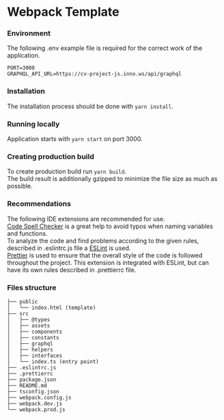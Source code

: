 # Webpack Template

### Environment

The following .env example file is required for the correct work of the application.

```
PORT=3000
GRAPHQL_API_URL=https://cv-project-js.inno.ws/api/graphql
```

### Installation

The installation process should be done with `yarn install`.

### Running locally

Application starts with `yarn start` on port 3000.

### Creating production build

To create production build run `yarn build`.\
The build result is additionally gzipped to minimize the file size as much as possible.

### Recommendations

The following IDE extensions are recommended for use.\
[Code Spell Checker](https://marketplace.visualstudio.com/items?itemName=streetsidesoftware.code-spell-checker) is a great help to avoid typos when naming variables and functions.\
To analyze the code and find problems according to the given rules, described in .eslintrc.js file a [ESLint](https://marketplace.visualstudio.com/items?itemName=dbaeumer.vscode-eslint) is used.\
[Prettier](https://marketplace.visualstudio.com/items?itemName=esbenp.prettier-vscode) is used to ensure that the overall style of the code is followed throughout the project. This extension is integrated with ESLint, but can have its own rules described in .prettierrc file.

### Files structure

```
├── public
│   └── index.html (template)
├── src
│   ├── @types
│   ├── assets
│   ├── components
│   ├── constants
│   ├── graphql
│   ├── helpers
│   ├── interfaces
│   └── index.ts (entry point)
├── .eslintrc.js
├── .prettierrc
├── package.json
├── README.md
├── tsconfig.json
├── webpack.config.js
├── webpack.dev.js
└── webpack.prod.js
```
